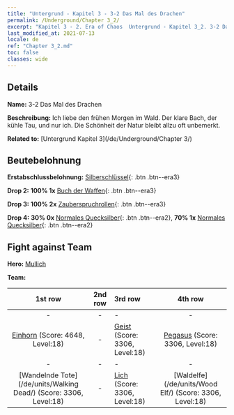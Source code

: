 ```yaml
---
title: "Untergrund - Kapitel 3 - 3-2 Das Mal des Drachen"
permalink: /Underground/Chapter 3_2/
excerpt: "Kapitel 3 - 2. Era of Chaos  Untergrund - Kapitel 3_2. 3-2 Das Mal des Drachen"
last_modified_at: 2021-07-13
locale: de
ref: "Chapter 3_2.md"
toc: false
classes: wide
---
```


## Details

 **Name:** 3-2 Das Mal des Drachen

 **Beschreibung:** Ich liebe den frühen Morgen im Wald. Der klare Bach, der kühle Tau, und nur ich. Die Schönheit der Natur bleibt allzu oft unbemerkt.

 **Related to:** [Untergrund Kapitel 3](/de/Underground/Chapter 3/)

## Beutebelohnung

 **Erstabschlussbelohnung:** [Silberschlüssel](/ItemsDE/con_693/){: .btn .btn--era3}

 **Drop 2:** **100% 1x** [Buch der Waffen](/ItemsDE/mat_18/){: .btn .btn--era3}

 **Drop 3:** **100% 2x** [Zauberspruchrollen](/ItemsDE/con_694/){: .btn .btn--era3}

 **Drop 4:** **30% 0x** [Normales Quecksilber](/ItemsDE/mat_8/){: .btn .btn--era2}, **70% 1x** [Normales Quecksilber](/ItemsDE/mat_8/){: .btn .btn--era2}


## Fight against Team
 **Hero:** [Mullich](/de/heroes/Mullich/)

 **Team:**


  | 1st row | 2nd row | 3rd row | 4th row |
  |:----:|:----:|:----|:----:|
  | - | - | - | - |
  | [Einhorn](/de/units/Unicorn/) (Score: 4648, Level:18)  | - | [Geist](/de/units/Wight/) (Score: 3306, Level:18)  | [Pegasus](/de/units/Pegasus/) (Score: 3306, Level:18)  |
  | - | - | - | - |
  | [Wandelnde Tote](/de/units/Walking Dead/) (Score: 3306, Level:18)  | - | [Lich](/de/units/Lich/) (Score: 3306, Level:18)  | [Waldelfe](/de/units/Wood Elf/) (Score: 3306, Level:18)  |


